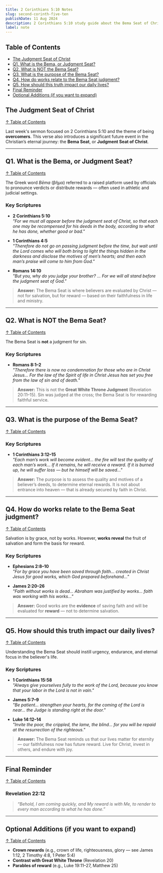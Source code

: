 ```yaml
---
title: 2 Corinthians 5:10 Notes
slug: second-corinth-five-ten
publishDate: 11 Aug 2024
description: 2 Corinthians 5:10 study guide about the Bema Seat of Christ
label: note
---
```


## Table of Contents

- [The Judgment Seat of Christ](#the-judgment-seat-of-christ)
- [Q1. What is the Bema, or Judgment Seat?](#q1-what-is-the-bema-or-judgment-seat)
- [Q2. What is NOT the Bema Seat?](#q2-what-is-not-the-bema-seat)
- [Q3. What is the purpose of the Bema Seat?](#q3-what-is-the-purpose-of-the-bema-seat)
- [Q4. How do works relate to the Bema Seat judgment?](#q4-how-do-works-relate-to-the-bema-seat-judgment)
- [Q5. How should this truth impact our daily lives?](#q5-how-should-this-truth-impact-our-daily-lives)
- [Final Reminder](#final-reminder)
- [Optional Additions (if you want to expand)](#optional-additions-if-you-want-to-expand)

## The Judgment Seat of Christ

[↑ Table of Contents](#table-of-contents)

Last week's sermon focused on 2 Corinthians 5:10 and the theme of being **overcomers**. This verse also introduces a significant future event in the Christian’s eternal journey: the **Bema Seat**, or **Judgment Seat of Christ**.

---

## Q1. What is the Bema, or Judgment Seat?

[↑ Table of Contents](#table-of-contents)

The Greek word *Bēma* (βῆμα) referred to a raised platform used by officials to pronounce verdicts or distribute rewards — often used in athletic and judicial settings.

### Key Scriptures

- **2 Corinthians 5:10**  
  *"For we must all appear before the judgment seat of Christ, so that each one may be recompensed for his deeds in the body, according to what he has done, whether good or bad."*

- **1 Corinthians 4:5**  
  *"Therefore do not go on passing judgment before the time, but wait until the Lord comes who will both bring to light the things hidden in the darkness and disclose the motives of men’s hearts; and then each man’s praise will come to him from God."*

- **Romans 14:10**  
  *"But you, why do you judge your brother? ... For we will all stand before the judgment seat of God."*

> **Answer:** The Bema Seat is where believers are evaluated by Christ — not for salvation, but for reward — based on their faithfulness in life and ministry.

---

## Q2. What is NOT the Bema Seat?

[↑ Table of Contents](#table-of-contents)

The Bema Seat is **not** a judgment for sin.

### Key Scriptures

- **Romans 8:1–2**  
  *"Therefore there is now no condemnation for those who are in Christ Jesus... For the law of the Spirit of life in Christ Jesus has set you free from the law of sin and of death."*

> **Answer:** This is not the **Great White Throne Judgment** (Revelation 20:11–15). Sin was judged at the cross; the Bema Seat is for rewarding faithful service.

---

## Q3. What is the purpose of the Bema Seat?

[↑ Table of Contents](#table-of-contents)

### Key Scriptures

- **1 Corinthians 3:12–15**  
  *"Each man’s work will become evident... the fire will test the quality of each man’s work... If it remains, he will receive a reward. If it is burned up, he will suffer loss — but he himself will be saved..."*

> **Answer:** The purpose is to assess the quality and motives of a believer’s deeds, to determine eternal rewards. It is not about entrance into heaven — that is already secured by faith in Christ.

---

## Q4. How do works relate to the Bema Seat judgment?

[↑ Table of Contents](#table-of-contents)

Salvation is by grace, not by works. However, **works reveal** the fruit of salvation and form the basis for reward.

### Key Scriptures

- **Ephesians 2:8–10**  
  *"For by grace you have been saved through faith... created in Christ Jesus for good works, which God prepared beforehand..."*

- **James 2:20–26**  
  *"Faith without works is dead... Abraham was justified by works... faith was working with his works..."*

> **Answer:** Good works are the **evidence** of saving faith and will be evaluated for **reward** — not to determine salvation.

---

## Q5. How should this truth impact our daily lives?

[↑ Table of Contents](#table-of-contents)

Understanding the Bema Seat should instill urgency, endurance, and eternal focus in the believer's life.

### Key Scriptures

- **1 Corinthians 15:58**  
  *"Always give yourselves fully to the work of the Lord, because you know that your labor in the Lord is not in vain."*

- **James 5:7–9**  
  *"Be patient... strengthen your hearts, for the coming of the Lord is near... the Judge is standing right at the door."*

- **Luke 14:12–14**  
  *"Invite the poor, the crippled, the lame, the blind... for you will be repaid at the resurrection of the righteous."*

> **Answer:** The Bema Seat reminds us that our lives matter for eternity — our faithfulness now has future reward. Live for Christ, invest in others, and endure with joy.

---

## Final Reminder

[↑ Table of Contents](#table-of-contents)

### Revelation 22:12

> *“Behold, I am coming quickly, and My reward is with Me, to render to every man according to what he has done.”*

---

## Optional Additions (if you want to expand)

[↑ Table of Contents](#table-of-contents)

- **Crown rewards** (e.g., crown of life, righteousness, glory — see James 1:12, 2 Timothy 4:8, 1 Peter 5:4)
- **Contrast with Great White Throne** (Revelation 20)
- **Parables of reward** (e.g., Luke 19:11–27, Matthew 25)
